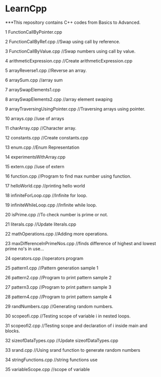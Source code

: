 # LearnCpp

***This repository contains C++ codes from Basics to Advanced.

1 FunctionCallByPointer.cpp  

2 FunctionCallByRef.cpp  //Swap using call by reference.

3 FunctionCallByValue.cpp  //Swap numbers using call by value.

4 arithmeticExpression.cpp  //Create arithmeticExpression.cpp

5 arrayReverse1.cpp //Reverse an array.

6 arraySum.cpp  //array sum

7 arraySwapElements1.cpp

8 arraySwapElements2.cpp     //array element swaping

9 arrayTraversingUsingPointer.cpp  //Traversing arrays using pointer.

10 arrays.cpp  //use of arrays

11 charArray.cpp //Character array.

12 constants.cpp  //Create constants.cpp

13 enum.cpp   //Enum Representation

14 experimentsWithArray.cpp  

15 extern.cpp  //use of extern 

16 function.cpp   //Program to find max number using function.

17 helloWorld.cpp   //printing hello world

18 infiniteForLoop.cpp  //Infinite for loop.

19 infiniteWhileLoop.cpp   //Infinite while loop.

20 isPrime.cpp   //To check number is prime or not.

21 literals.cpp  //Update literals.cpp

22 mathOperations.cpp   //Adding more operations.

23 maxDifferenceInPrimeNos.cpp  //finds difference of highest and lowest prime no's in use…

24 operators.cpp  //operators program

25 pattern1.cpp  //Pattern generation sample 1

26 pattern2.cpp  //Program to print pattern sample 2

27 pattern3.cpp //Program to print pattern sample 3

28 pattern4.cpp //Program to print pattern sample 4

29 randNumbers.cpp  //Generating random numbers.

30 scopeofi.cpp  //Testing scope of variable i in nested loops.

31 scopeofi2.cpp   //Testing scope and declaration of i inside main and blocks.

32 sizeofDataTypes.cpp  //Update sizeofDataTypes.cpp

33 srand.cpp   //Using srand function to generate random numbers

34 stringFunctions.cpp  //string functions use

35 variableScope.cpp   //scope of variable

